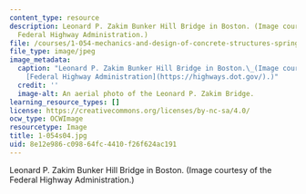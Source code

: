 ```yaml
---
content_type: resource
description: Leonard P. Zakim Bunker Hill Bridge in Boston. (Image courtesy of the
  Federal Highway Administration.)
file: /courses/1-054-mechanics-and-design-of-concrete-structures-spring-2004/8e12e986c09864fc4410f26f624ac191_1-054s04.jpg
file_type: image/jpeg
image_metadata:
  caption: "Leonard P. Zakim Bunker Hill Bridge in Boston.\_(Image courtesy of the\_\
    [Federal Highway Administration](https://highways.dot.gov/).)"
  credit: ''
  image-alt: An aerial photo of the Leonard P. Zakim Bridge.
learning_resource_types: []
license: https://creativecommons.org/licenses/by-nc-sa/4.0/
ocw_type: OCWImage
resourcetype: Image
title: 1-054s04.jpg
uid: 8e12e986-c098-64fc-4410-f26f624ac191
---
```

Leonard P. Zakim Bunker Hill Bridge in Boston. (Image courtesy of the Federal Highway Administration.)